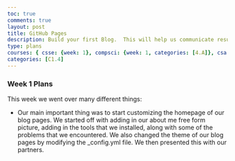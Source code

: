 ```yaml
---
toc: true
comments: true
layout: post
title: GitHub Pages
description: Build your first Blog.  This will help us communicate results.
type: plans
courses: { csse: {week: 1}, compsci: {week: 1, categories: [4.A]}, csa: {week: 1} }
categories: [C1.4]
---
```


### Week 1 Plans
This week we went over many different things:
- Our main important thing was to start customizing the homepage of our blog pages. We started off with adding in our about me free form picture, adding in the tools that we installed, along with some of the problems that we encountered. We also changed the theme of our blog pages by modifying the _config.yml file. We then presented this with our partners. 

